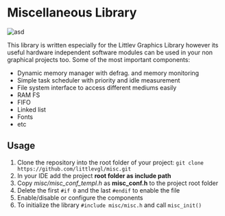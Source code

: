 # Miscellaneous Library


![asd](https://img.shields.io/github/stars/badges/shields.svg?label=Stars&style=social)


This library is written especially for the Littlev Graphics Library however its useful hardware independent software modules can be used in your non graphical projects too. Some of the most important components:
* Dynamic memory manager with defrag. and memory monitoring 
* Simple task scheduler with priority and idle measurement
* File system interface to access different mediums easily  
* RAM FS
* FIFO
* Linked list
* Fonts
* etc

## Usage
1. Clone the repository into the root folder of your project: `git clone https://github.com/littlevgl/misc.git`
2. In your IDE add the project **root folder as include path**
3. Copy *misc/misc_conf_templ.h* as **misc_conf.h** to the project root folder
4. Delete the first `#if 0` and the last `#endif` to enable the file
5. Enable/disable or configure the components
6. To initialize the library `#include misc/misc.h` and call `misc_init()`
